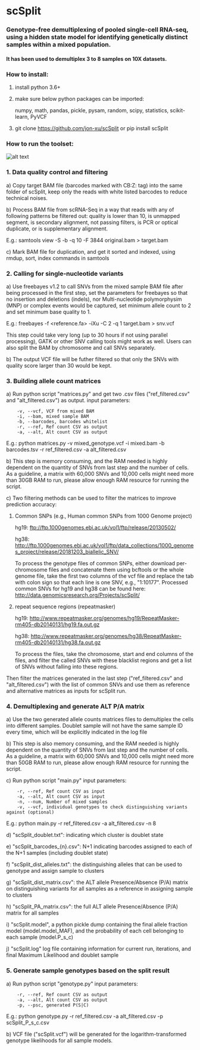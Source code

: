 # scSplit
### Genotype-free demultiplexing of pooled single-cell RNA-seq, using a hidden state model for identifying genetically distinct samples within a mixed population.  
#### It has been used to demultiplex 3 to 8 samples on 10X datasets.

### How to install:
  1) install python 3.6+
  2) make sure below python packages can be imported:
  
     numpy, math, pandas, pickle, pysam, random, scipy, statistics, scikit-learn, PyVCF
  3) git clone https://github.com/jon-xu/scSplit or pip install scSplit

### How to run the toolset:

![alt text](https://github.com/jon-xu/scSplit/blob/master/man/workflow.png)

### 1. Data quality control and filtering
   a) Copy target BAM file (barcodes marked with CB:Z: tag) into the same folder of scSplit, keep only the reads with white listed barcodes to reduce technical noises.
   
   b) Process BAM file from scRNA-Seq in a way that reads with any of following patterns be filtered out: quality is lower than 10,  is unmapped segment, is secondary alignment, not passing filters, is PCR or optical duplicate, or is supplementary alignment.
   
   E.g.: samtools view -S -b -q 10 -F 3844 original.bam > target.bam
   
   c) Mark BAM file for duplication, and get it sorted and indexed, using rmdup, sort, index commands in samtools
   
### 2. Calling for single-nucleotide variants
   a) Use freebayes v1.2 to call SNVs from the mixed sample BAM file after being processed in the first step, set the parameters for freebayes so that no insertion and deletions (indels), nor Multi-nucleotide polymorphysim (MNP) or complex events would be captured, set minimum allele count to 2 and set minimum base quality to 1.
   
   E.g.: freebayes -f <reference.fa> -iXu -C 2 -q 1 target.bam > snv.vcf
   
   This step could take very long (up to 30 hours if not using parallel processing), GATK or other SNV calling tools might work as well.  Users can also split the BAM by chromosome and call SNVs separately.
   
   b) The output VCF file will be futher filtered so that only the SNVs with quality score larger than 30 would be kept.

### 3. Building allele count matrices
   a) Run python script "matrices.py" and get two .csv files ("ref_filtered.csv" and "alt_filtered.csv") as output.
      input parameters:
      
        -v, --vcf, VCF from mixed BAM
        -i, --bam, mixed sample BAM        
        -b, --barcodes, barcodes whitelist        
        -r, --ref, Ref count CSV as output        
        -a, --alt, Alt count CSV as output
        
   E.g.: python matrices.py -v mixed_genotype.vcf -i mixed.bam -b barcodes.tsv -r ref_filtered.csv -a alt_filtered.csv
   
   b) This step is memory consuming, and the RAM needed is highly dependent on the quantity of SNVs from last step and the number of cells. As a guideline, a matrix with 60,000 SNVs and 10,000 cells might need more than 30GB RAM to run, please allow enough RAM resource for running the script.

   c) Two filtering methods can be used to filter the matrices to improve prediction accuracy:
   
   1) Common SNPs (e.g., Human common SNPs from 1000 Genome project)
   
      hg19: ftp://ftp.1000genomes.ebi.ac.uk/vol1/ftp/release/20130502/
   
      hg38: http://ftp.1000genomes.ebi.ac.uk/vol1/ftp/data_collections/1000_genomes_project/release/20181203_biallelic_SNV/
        
      To process the genotype files of common SNPs, either download per-chromosome files and concatenate them using bcftools or the whole genome file, take the first two columns of the vcf file and replace the tab with colon sign so that each line is one SNV, e.g., "1:10177". Processed common SNVs for hg19 and hg38 can be found here: http://data.genomicsresearch.org/Projects/scSplit/

   2) repeat sequence regions (repeatmasker)

      hg19: http://www.repeatmasker.org/genomes/hg19/RepeatMasker-rm405-db20140131/hg19.fa.out.gz

      hg38: http://www.repeatmasker.org/genomes/hg38/RepeatMasker-rm405-db20140131/hg38.fa.out.gz

      To process the files, take the chromosome, start and end columns of the files, and filter the called SNVs with these blacklist regions and get a list of SNVs without falling into these regions.

   Then filter the matrices generated in the last step ("ref_filtered.csv" and "alt_filtered.csv") with the list of common SNVs and use them as reference and alternative matrices as inputs for scSplit run.


### 4. Demultiplexing and generate ALT P/A matrix
   a) Use the two generated allele counts matrices files to demultiplex the cells into different samples.  Doublet sample will not have the same sample ID every time, which will be explicitly indicated in the log file

   b) This step is also memory consuming, and the RAM needed is highly dependent on the quantity of SNVs from last step and the number of cells. As a guideline, a matrix with 60,000 SNVs and 10,000 cells might need more than 50GB RAM to run, please allow enough RAM resource for running the script.
   
   c) Run python script "main.py"
      input parameters:
      
        -r, --ref, Ref count CSV as input        
        -a, --alt, Alt count CSV as input        
        -n, --num, Number of mixed samples
        -v, --vcf, individual genotypes to check distinguishing variants against (optional)
        
   E.g.: python main.py -r ref_filtered.csv -a alt_filtered.csv -n 8
        
   d) "scSplit_doublet.txt": indicating which cluster is doublet state
   
   e) "scSplit_barcodes_{n}.csv": N+1 indicating barcodes assigned to each of the N+1 samples (including doublet state)
   
   f) "scSplit_dist_alleles.txt": the distinguishing alleles that can be used to genotype and assign sample to clusters
   
   g) "scSplit_dist_matrix.csv": the ALT allele Presence/Absence (P/A) matrix on distinguishing variants for all samples as a reference in assigning sample to clusters

   h) "scSplit_PA_matrix.csv": the full ALT allele Presence/Absence (P/A) matrix for all samples
   
   i) "scSplit.model", a python pickle dump containing the final allele fraction model (model.model_MAF), and the probability of each cell belonging to each sample (model.P_s_c)
   
   j) "scSplit.log" log file containing information for current run, iterations, and final Maximum Likelihood and doublet sample

### 5. Generate sample genotypes based on the split result
   a) Run python script "genotype.py"
       input parameters:
       
        -r, --ref, Ref count CSV as output        
        -a, --alt, Alt count CSV as output
        -p, --psc, generated P(S|C)
        
   E.g.: python genotype.py -r ref_filtered.csv -a alt_filtered.csv -p scSplit_P_s_c.csv
        
   b) VCF file ("scSplit.vcf") will be generated for the logarithm-transformed genotype likelihoods for all sample models.

<br/>

